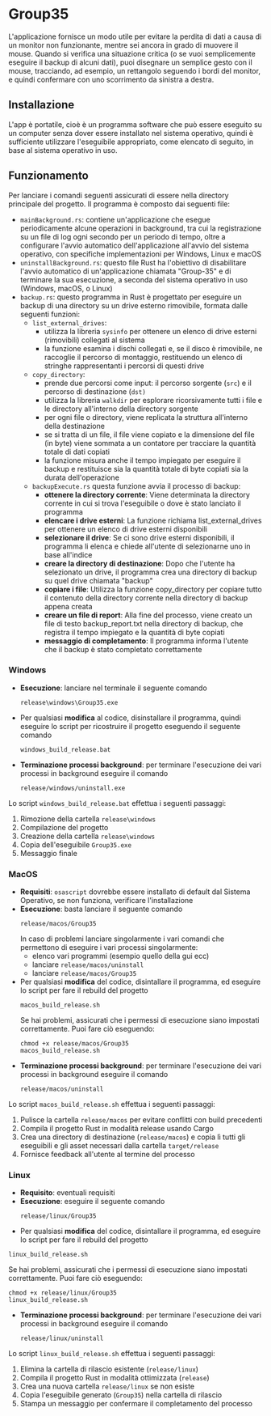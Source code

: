 # Group35
L'applicazione fornisce un modo utile per evitare la perdita di dati a causa di un monitor non funzionante, mentre sei ancora in grado di muovere il mouse. 
Quando si verifica una situazione critica (o se vuoi semplicemente eseguire il backup di alcuni dati), puoi disegnare un semplice gesto con il mouse, 
tracciando, ad esempio, un rettangolo seguendo i bordi del monitor, e quindi confermare con uno scorrimento da sinistra a destra.


## Installazione
L'app è portatile, cioè è un programma software che può essere eseguito su un computer senza dover essere installato nel sistema operativo, quindi è sufficiente utilizzare l'eseguibile appropriato, come elencato di seguito, in base al sistema operativo in uso.

## Funzionamento
Per lanciare i comandi seguenti assicurati di essere nella directory principale del progetto.
Il programma è composto dai seguenti file:
- `mainBackground.rs`: contiene un'applicazione che esegue periodicamente alcune operazioni in background, tra cui la registrazione su un file di log ogni secondo per un periodo di tempo, oltre a configurare l'avvio automatico dell'applicazione all'avvio del sistema operativo, con specifiche implementazioni per Windows, Linux e macOS
- `uninstallBackground.rs`: questo file Rust ha l'obiettivo di disabilitare l'avvio automatico di un'applicazione chiamata "Group-35" e di terminare la sua esecuzione, a seconda del sistema operativo in uso (Windows, macOS, o Linux)
- `backup.rs`: questo programma in Rust è progettato per eseguire un backup di una directory su un drive esterno rimovibile, formata dalle seguenti funzioni:
  - `list_external_drives`: 
    - utilizza la libreria `sysinfo` per ottenere un elenco di drive esterni (rimovibili) collegati al sistema
    - la funzione esamina i dischi collegati e, se il disco è rimovibile, ne raccoglie il percorso di montaggio, restituendo un elenco di stringhe rappresentanti i percorsi di questi drive
  - `copy_directory`:
    - prende due percorsi come input: il percorso sorgente (`src`) e il percorso di destinazione (`dst)`
    - utilizza la libreria `walkdir` per esplorare ricorsivamente tutti i file e le directory all'interno della directory sorgente
    - per ogni file o directory, viene replicata la struttura all'interno della destinazione
    - se si tratta di un file, il file viene copiato e la dimensione del file (in byte) viene sommata a un contatore per tracciare la quantità totale di dati copiati
    - la funzione misura anche il tempo impiegato per eseguire il backup e restituisce sia la quantità totale di byte copiati sia la durata dell'operazione
  - `backupExecute.rs` questa funzione avvia il processo di backup:
    - **ottenere la directory corrente**: Viene determinata la directory corrente in cui si trova l'eseguibile o dove è stato lanciato il programma
    - **elencare i drive esterni**: La funzione richiama list_external_drives per ottenere un elenco di drive esterni disponibili
    - **selezionare il drive**: Se ci sono drive esterni disponibili, il programma li elenca e chiede all'utente di selezionarne uno in base all'indice
    - **creare la directory di destinazione**: Dopo che l'utente ha selezionato un drive, il programma crea una directory di backup su quel drive chiamata "backup"
    - **copiare i file**: Utilizza la funzione copy_directory per copiare tutto il contenuto della directory corrente nella directory di backup appena creata
    - **creare un file di report**: Alla fine del processo, viene creato un file di testo backup_report.txt nella directory di backup, che registra il tempo impiegato e la quantità di byte copiati
    - **messaggio di completamento**: Il programma informa l'utente che il backup è stato completato correttamente

### Windows
- **Esecuzione**: lanciare nel terminale il seguente comando
  ``` 
  release\windows\Group35.exe
  ```
- Per qualsiasi **modifica** al codice, disinstallare il programma, quindi eseguire lo script per ricostruire il progetto eseguendo il seguente comando
  ```
  windows_build_release.bat
  ``` 
- **Terminazione processi background**: per terminare l'esecuzione dei vari processi in background eseguire il comando
  ``` 
  release/windows/uninstall.exe
  ```
Lo script `windows_build_release.bat` effettua i seguenti passaggi:
1. Rimozione della cartella `release\windows`
2. Compilazione del progetto
3. Creazione della cartella `release\windows`
4. Copia dell'eseguibile `Group35.exe`
5. Messaggio finale

### MacOS
- **Requisiti**: `osascript` dovrebbe essere installato di default dal Sistema Operativo, se non funziona, verificare l'installazione
- **Esecuzione**: basta lanciare il seguente comando 
  ```
  release/macos/Group35
  ```
  In caso di problemi lanciare singolarmente i vari comandi che permettono di eseguire i vari processi singolarmente:
    - elenco vari programmi (esempio quello della gui ecc)
    - lanciare `release/macos/uninstall`
    - lanciare `release/macos/Group35`
- Per qualsiasi **modifica** del codice, disintallare il programma, ed eseguire lo script per fare il rebuild del progetto 
  ```
  macos_build_release.sh
  ```
  Se hai problemi, assicurati che i permessi di esecuzione siano impostati correttamente. Puoi fare ciò eseguendo:
  ```
  chmod +x release/macos/Group35
  macos_build_release.sh
  ```
- **Terminazione processi background**: per terminare l'esecuzione dei vari processi in background eseguire il comando 
  ```
  release/macos/uninstall
  ```

Lo script `macos_build_release.sh` effettua i seguenti passaggi:
1. Pulisce la cartella `release/macos` per evitare conflitti con build precedenti
2. Compila il progetto Rust in modalità release usando Cargo
3. Crea una directory di destinazione (`release/macos`) e copia lì tutti gli eseguibili e gli asset necessari dalla cartella `target/release`
4. Fornisce feedback all'utente al termine del processo

### Linux
- **Requisito**: eventuali requisiti
- **Esecuzione**: eseguire il seguente comando 
  ```
  release/linux/Group35
  ```
-  Per qualsiasi **modifica** del codice, disintallare il programma, ed eseguire lo script per fare il rebuild del progetto
  ```
  linux_build_release.sh
  ```
  Se hai problemi, assicurati che i permessi di esecuzione siano impostati correttamente. Puoi fare ciò eseguendo:
  ```
  chmod +x release/linux/Group35
  linux_build_release.sh
  ```
- **Terminazione processi background**: per terminare l'esecuzione dei vari processi in background eseguire il comando 
  ```
  release/linux/uninstall
  ```

Lo script `linux_build_release.sh` effettua i seguenti passaggi:

1. Elimina la cartella di rilascio esistente (`release/linux`)
2. Compila il progetto Rust in modalità ottimizzata (`release`)
3. Crea una nuova cartella `release/linux` se non esiste
4. Copia l'eseguibile generato (`Group35`) nella cartella di rilascio
5. Stampa un messaggio per confermare il completamento del processo
